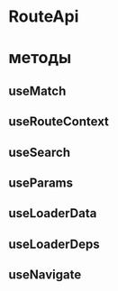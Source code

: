 # RouteApi

# методы

## useMatch

## useRouteContext

## useSearch

## useParams

## useLoaderData

## useLoaderDeps

## useNavigate
